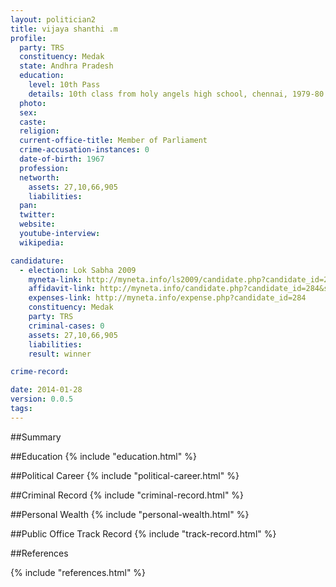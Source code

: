 ```yaml
---
layout: politician2
title: vijaya shanthi .m
profile: 
  party: TRS
  constituency: Medak
  state: Andhra Pradesh
  education: 
    level: 10th Pass
    details: 10th class from holy angels high school, chennai, 1979-80
  photo: 
  sex: 
  caste: 
  religion: 
  current-office-title: Member of Parliament
  crime-accusation-instances: 0
  date-of-birth: 1967
  profession: 
  networth: 
    assets: 27,10,66,905
    liabilities: 
  pan: 
  twitter: 
  website: 
  youtube-interview: 
  wikipedia: 

candidature: 
  - election: Lok Sabha 2009
    myneta-link: http://myneta.info/ls2009/candidate.php?candidate_id=284
    affidavit-link: http://myneta.info/candidate.php?candidate_id=284&scan=original
    expenses-link: http://myneta.info/expense.php?candidate_id=284
    constituency: Medak 
    party: TRS
    criminal-cases: 0
    assets: 27,10,66,905
    liabilities: 
    result: winner 

crime-record: 

date: 2014-01-28
version: 0.0.5
tags: 
---
```

##Summary


##Education
{% include "education.html" %}


##Political Career
{% include "political-career.html" %}


##Criminal Record
{% include "criminal-record.html" %}


##Personal Wealth
{% include "personal-wealth.html" %}


##Public Office Track Record
{% include "track-record.html" %}


##References


{% include "references.html" %}